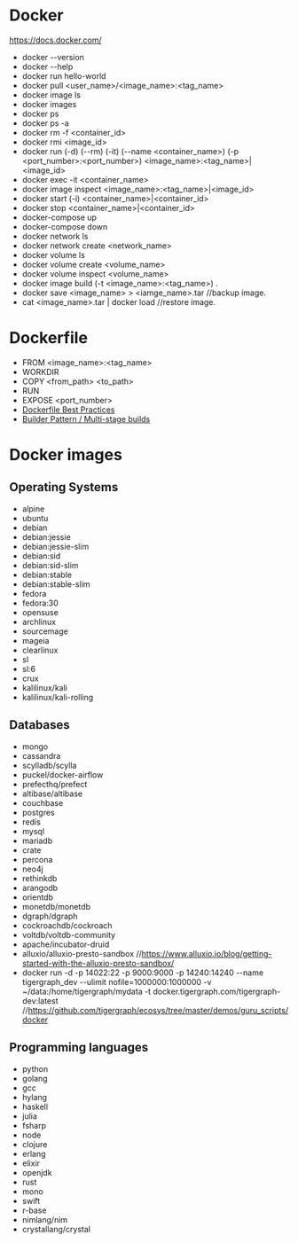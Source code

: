 # Docker
<https://docs.docker.com/>

* docker --version
* docker --help
* docker run hello-world
* docker pull <user_name>/<image_name>:<tag_name>
* docker image ls
* docker images
* docker ps
* docker ps -a
* docker rm -f <container_id>
* docker rmi <image_id>
* docker run (-d) (--rm) (-it) (--name <container_name>) (-p <port_number>:<port_number>) <image_name>:<tag_name>|<image_id>
* docker exec -it <container_name> <command>
* docker image inspect <image_name>:<tag_name>|<image_id>
* docker start (-i) <container_name>|<container_id>
* docker stop <container_name>|<container_id>
* docker-compose up
* docker-compose down
* docker network ls
* docker network create <network_name>
* docker volume ls
* docker volume create <volume_name>
* docker volume inspect <volume_name>
* docker image build (-t <image_name>:<tag_name>) .
* docker save <image_name> > <iamge_name>.tar //backup image.
* cat <image_name>.tar | docker load //restore image.


# Dockerfile

* FROM <image_name>:<tag_name>
* WORKDIR <path>
* COPY <from_path> <to_path>
* RUN <command>
* EXPOSE <port_number>
* [Dockerfile Best Practices](https://docs.docker.com/develop/develop-images/dockerfile_best-practices/)
* [Builder Pattern / Multi-stage builds](https://docs.docker.com/develop/develop-images/multistage-build/)


# Docker images

## Operating Systems
* alpine
* ubuntu
* debian
* debian:jessie
* debian:jessie-slim
* debian:sid
* debian:sid-slim
* debian:stable
* debian:stable-slim
* fedora
* fedora:30
* opensuse
* archlinux
* sourcemage
* mageia
* clearlinux
* sl
* sl:6
* crux
* kalilinux/kali
* kalilinux/kali-rolling

## Databases
* mongo
* cassandra
* scylladb/scylla
* puckel/docker-airflow
* prefecthq/prefect
* altibase/altibase
* couchbase
* postgres
* redis
* mysql
* mariadb
* crate
* percona
* neo4j
* rethinkdb
* arangodb
* orientdb
* monetdb/monetdb
* dgraph/dgraph
* cockroachdb/cockroach
* voltdb/voltdb-community
* apache/incubator-druid
* alluxio/alluxio-presto-sandbox //https://www.alluxio.io/blog/getting-started-with-the-alluxio-presto-sandbox/
* docker run -d -p 14022:22 -p 9000:9000 -p 14240:14240 --name tigergraph_dev --ulimit nofile=1000000:1000000 -v ~/data:/home/tigergraph/mydata -t docker.tigergraph.com/tigergraph-dev:latest //https://github.com/tigergraph/ecosys/tree/master/demos/guru_scripts/docker



## Programming languages
* python
* golang
* gcc
* hylang
* haskell
* julia
* fsharp
* node
* clojure
* erlang
* elixir
* openjdk
* rust
* mono
* swift
* r-base
* nimlang/nim
* crystallang/crystal



